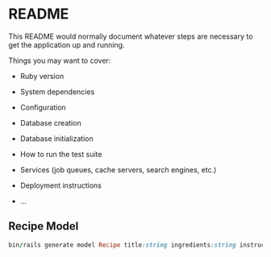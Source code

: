 # README

This README would normally document whatever steps are necessary to get the
application up and running.

Things you may want to cover:

* Ruby version

* System dependencies

* Configuration

* Database creation

* Database initialization

* How to run the test suite

* Services (job queues, cache servers, search engines, etc.)

* Deployment instructions

* ...

## Recipe Model

```ruby
bin/rails generate model Recipe title:string ingredients:string instructions:string prep_time:integer cook_time:integer equipment:string easy:boolean 
```

